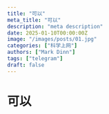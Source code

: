 ```yaml
---
title: "可以"
meta_title: "可以"
description: "meta description"
date: 2025-01-10T00:00:00Z
image: "/images/posts/01.jpg"
categories: ["科学上网"]
authors: ["Mark Dinn"]
tags: ["telegram"]
draft: false
---
```


# 可以